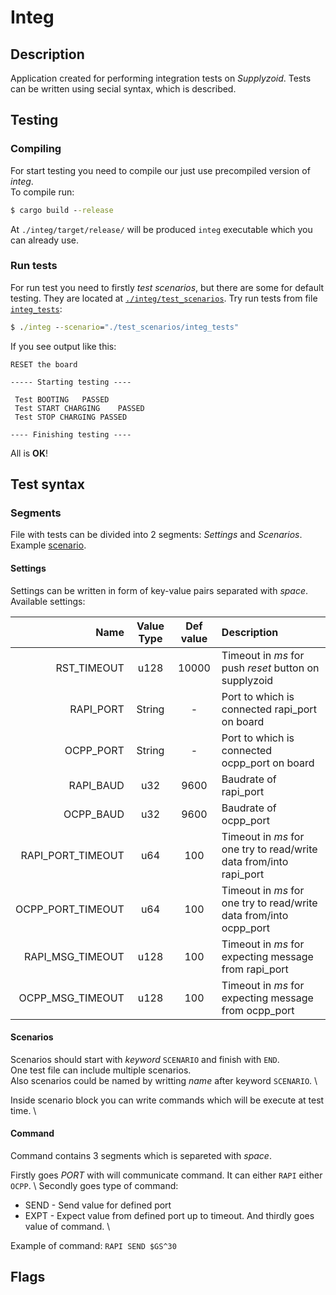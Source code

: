 # Integ

## Description

Application created for performing integration tests on _Supplyzoid_. Tests can be written using secial syntax, which is described.

## Testing

### Compiling

For start testing you need to compile our just use precompiled version of _integ_. \
To compile run:
```cmd
$ cargo build --release
```

At `./integ/target/release/` will be produced `integ` executable which you can already use.

### Run tests

For run test you need to firstly _test scenarios_, but there are some for default testing. They are located at [`./integ/test_scenarios`](integ/test_scenarios).
Try run tests from file [`integ_tests`](test_scenarios/integ_tests):
```cmd
$ ./integ --scenario="./test_scenarios/integ_tests"
```

If you see output like this:
```
RESET the board

----- Starting testing ----

 Test BOOTING	PASSED
 Test START CHARGING	PASSED
 Test STOP CHARGING	PASSED

---- Finishing testing ----
```

All is __OK__!

## Test syntax

### Segments

File with tests can be divided into 2 segments: _Settings_ and _Scenarios_.
Example [scenario](test_scenarios/example_tests).

#### Settings

Settings can be written in form of key-value pairs separated with _space_. \
Available settings:

| Name              | Value Type | Def value | Description                                                        |
|------------------:|:----------:|:---------:|:-------------------------------------------------------------------|
| RST_TIMEOUT       | u128       |   10000   | Timeout in _ms_ for push _reset_ button on supplyzoid              |
| RAPI_PORT         | String     |     -     | Port to which is connected rapi_port on board                      |
| OCPP_PORT         | String     |     -     | Port to which is connected ocpp_port on board                      |
| RAPI_BAUD         | u32        |    9600   | Baudrate of rapi_port                                              |
| OCPP_BAUD         | u32        |    9600   | Baudrate of ocpp_port                                              |
| RAPI_PORT_TIMEOUT | u64        |    100    | Timeout in _ms_ for one try to read/write data from/into rapi_port |
| OCPP_PORT_TIMEOUT | u64        |    100    | Timeout in _ms_ for one try to read/write data from/into ocpp_port |
| RAPI_MSG_TIMEOUT  | u128       |    100    | Timeout in _ms_ for expecting message from rapi_port               |
| OCPP_MSG_TIMEOUT  | u128       |    100    | Timeout in _ms_ for expecting message from ocpp_port               |

#### Scenarios

Scenarios should start with _keyword_ `SCENARIO` and finish with `END`. \
One test file can include multiple scenarios. \
Also scenarios could be named by writting _name_ after keyword `SCENARIO`. \

Inside scenario block you can write commands which will be execute at test time. \

#### Command

Command contains 3 segments which is separeted with _space_.

Firstly goes _PORT_ with will communicate command. It can either `RAPI` either `OCPP`. \ 
Secondly goes type of command:
 - SEND - Send value for defined port
 - EXPT - Expect value from defined port up to timeout.
And thirdly goes value of command. \

Example of command: `RAPI SEND $GS^30`



## Flags